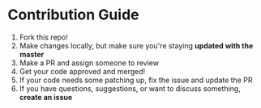 # Contribution Guide

1. Fork this repo!
2. Make changes locally, but make sure you're staying **updated with the master**
3. Make a PR and assign someone to review
4. Get your code approved and merged!
5. If your code needs some patching up, fix the issue and update the PR
6. If you have questions, suggestions, or want to discuss something, **create an issue**
